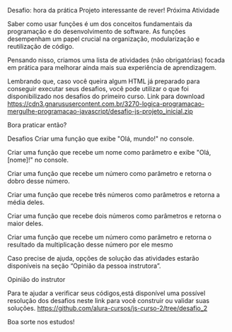Desafio: hora da prática
Projeto interessante de rever!
 Próxima Atividade

Saber como usar funções é um dos conceitos fundamentais da programação e do desenvolvimento de software. As funções desempenham um papel crucial na organização, modularização e reutilização de código.

Pensando nisso, criamos uma lista de atividades (não obrigatórias) focada em prática para melhorar ainda mais sua experiência de aprendizagem.

Lembrando que, caso você queira algum HTML já preparado para conseguir executar seus desafios, você pode utilizar o que foi disponibilizado nos desafios do primeiro curso. Link para download
https://cdn3.gnarususercontent.com.br/3270-logica-programacao-mergulhe-programacao-javascript/desafio-js-projeto_inicial.zip

Bora praticar então?

Desafios
Criar uma função que exibe "Olá, mundo!" no console.

Criar uma função que recebe um nome como parâmetro e exibe "Olá, [nome]!" no console.

Criar uma função que recebe um número como parâmetro e retorna o dobro desse número.

Criar uma função que recebe três números como parâmetros e retorna a média deles.

Criar uma função que recebe dois números como parâmetros e retorna o maior deles.

Criar uma função que recebe um número como parâmetro e retorna o resultado da multiplicação desse número por ele mesmo

Caso precise de ajuda, opções de solução das atividades estarão disponíveis na seção “Opinião da pessoa instrutora”.

Opinião do instrutor

Para te ajudar a verificar seus códigos,está disponível uma possível resolução dos desafios neste link para você construir ou validar suas soluções.
https://github.com/alura-cursos/js-curso-2/tree/desafio_2

Boa sorte nos estudos!